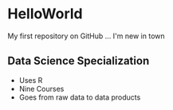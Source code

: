 # HelloWorld
My first repository on GitHub ...
I'm new in town
## Data Science Specialization
* Uses R
* Nine Courses
* Goes from raw data to data products
